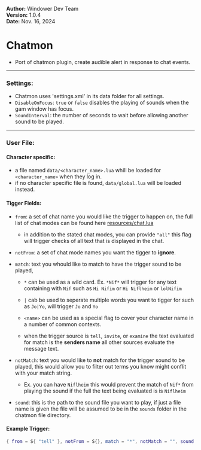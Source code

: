 **Author:**  Windower Dev Team<br>
**Version:**  1.0.4<br>
**Date:** Nov. 16, 2024<br>

# Chatmon #

* Port of chatmon plugin, create audible alert in response to chat events.

----

### Settings:

* Chatmon uses 'settings.xml' in its data folder for all settings.
* `DisableOnFocus`: `true` or `false` disables the playing of sounds when the gam window has focus.
* `SoundInterval`: the number of seconds to wait before allowing another sound to be played.

----

### User File:

#### Character specific:
* a file named `data/<character_name>.lua` whill be loaded for `<character_name>` when they log in.
* if no character specific file is found, `data/global.lua` will be loaded instead.

#### Tigger Fields:
* `from`: a set of chat name you would like the trigger to happen on, the full list of chat modes can be found here [resources/chat.lua](https://github.com/Windower/Resources/blob/master/resources_data/chat.lua)

  * in addition to the stated chat modes, you can provide `"all"` this flag will trigger checks of all text that is displayed in the chat.

* `notFrom`: a set of chat mode names you want the tigger to **ignore**.

* `match`: text you whould like to match to have the trigger sound to be played, 

  * `*` can be used as a wild card. Ex. `*Nif*` will trigger for any text containing with `Nif` such as `Hi Nifim` or `Hi Niflheim` or `lolNifim`

  * `|` cab be used to seperate multiple words you want to tigger for such as `Jo|Yo`, will trigger `Jo` and `Yo`

  * `<name>` can be used as a special flag to cover your character name in a number of common contexts.

  * when the trigger source is `tell`, `invite`, or `examine` the text evaluated for match is the **senders name** all other sources evaluate the message text.

* `notMatch`: text you would like to **not** match for the trigger sound to be played, this would allow you to filter out terms you know might conflit with your match string.

  * Ex. you can have `Niflheim` this would prevent the match of `Nif*` from playing the sound if the full the text being evaluated is is `Niflheim`

* `sound`: this is the path to the sound file you want to play, if just a file name is given the file will be assumed to be in the `sounds` folder in the chatmon file directory.

#### Example Trigger:

```lua
{ from = S{ "tell" }, notFrom = S{}, match = "*", notMatch = "", sound = "IncomingTell.wav"},
```
